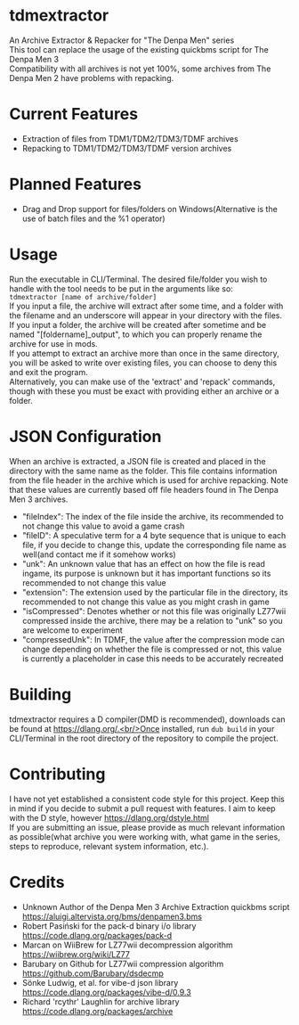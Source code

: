 # tdmextractor
An Archive Extractor &amp; Repacker for "The Denpa Men" series
<br/>This tool can replace the usage of the existing quickbms script for The Denpa Men 3
<br/>Compatibility with all archives is not yet 100%, some archives from The Denpa Men 2 have problems with repacking.
# Current Features
- Extraction of files from TDM1/TDM2/TDM3/TDMF archives
- Repacking to TDM1/TDM2/TDM3/TDMF version archives
# Planned Features
- Drag and Drop support for files/folders on Windows(Alternative is the use of batch files and the %1 operator)
# Usage
Run the executable in CLI/Terminal. The desired file/folder you wish to handle with the tool needs to be put in the arguments like so:
<br/>`tdmextractor [name of archive/folder]`
<br/>If you input a file, the archive will extract after some time, and a folder with the filename and an underscore will appear in your directory with the files.
<br/>If you input a folder, the archive will be created after sometime and be named "[foldername]_output", to which you can properly rename the archive for use in mods.
<br/>If you attempt to extract an archive more than once in the same directory, you will be asked to write over existing files, you can choose to deny this and exit the program.
<br/>Alternatively, you can make use of the 'extract' and 'repack' commands, though with these you must be exact with providing either an archive or a folder.
# JSON Configuration
When an archive is extracted, a JSON file is created and placed in the directory with the same name as the folder.  This file contains information from the file header in the archive which is used for archive repacking. Note that these values are currently based off file headers found in The Denpa Men 3 archives.
- "fileIndex": The index of the file inside the archive, its recommended to not change this value to avoid a game crash
- "fileID": A speculative term for a 4 byte sequence that is unique to each file, if you decide to change this, update the corresponding file name as well(and contact me if it somehow works)
- "unk": An unknown value that has an effect on how the file is read ingame, its purpose is unknown but it has important functions so its recommended to not change this value
- "extension": The extension used by the particular file in the directory, its recommended to not change this value as you might crash in game
- "isCompressed": Denotes whether or not this file was originally LZ77wii compressed inside the archive, there may be a relation to "unk" so you are welcome to experiment
- "compressedUnk": In TDMF, the value after the compression mode can change depending on whether the file is compressed or not, this value is currently a placeholder in case this needs to be accurately recreated
# Building
tdmextractor requires a D compiler(DMD is recommended), downloads can be found at https://dlang.org/.<br/>Once installed, run `dub build` in your CLI/Terminal in the root directory of the repository to compile the project.
# Contributing
I have not yet established a consistent code style for this project. Keep this in mind if you decide to submit a pull request with features. I aim to keep with the D style, however https://dlang.org/dstyle.html
<br/>If you are submitting an issue, please provide as much relevant information as possible(what archive you were working with, what game in the series, steps to reproduce, relevant system information, etc.).
# Credits
- Unknown Author of the Denpa Men 3 Archive Extraction quickbms script https://aluigi.altervista.org/bms/denpamen3.bms
- Robert Pasiński for the pack-d binary i/o library https://code.dlang.org/packages/pack-d
- Marcan on WiiBrew for LZ77wii decompression algorithm https://wiibrew.org/wiki/LZ77
- Barubary on Github for LZ77wii compression algorithm https://github.com/Barubary/dsdecmp
- Sönke Ludwig, et al. for vibe-d json library https://code.dlang.org/packages/vibe-d/0.9.3
- Richard 'rcythr' Laughlin for archive library https://code.dlang.org/packages/archive
